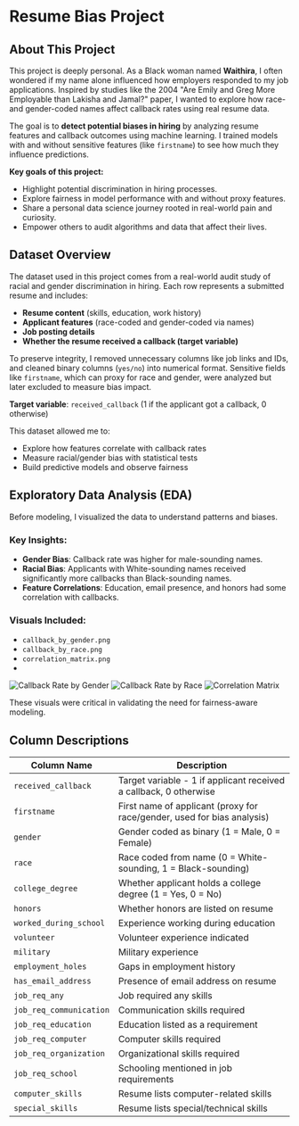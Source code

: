 # Resume Bias Project
## About This Project

This project is deeply personal. As a Black woman named **Waithira**, I often wondered if my name alone influenced how employers responded to my job applications. Inspired by studies like the 2004 "Are Emily and Greg More Employable than Lakisha and Jamal?" paper, I wanted to explore how race- and gender-coded names affect callback rates using real resume data.

The goal is to **detect potential biases in hiring** by analyzing resume features and callback outcomes using machine learning. I trained models with and without sensitive features (like `firstname`) to see how much they influence predictions.

**Key goals of this project:**
- Highlight potential discrimination in hiring processes.
- Explore fairness in model performance with and without proxy features.
- Share a personal data science journey rooted in real-world pain and curiosity.
- Empower others to audit algorithms and data that affect their lives.

## Dataset Overview

The dataset used in this project comes from a real-world audit study of racial and gender discrimination in hiring. Each row represents a submitted resume and includes:

- **Resume content** (skills, education, work history)
- **Applicant features** (race-coded and gender-coded via names)
- **Job posting details**
- **Whether the resume received a callback (target variable)**

To preserve integrity, I removed unnecessary columns like job links and IDs, and cleaned binary columns (`yes/no`) into numerical format. Sensitive fields like `firstname`, which can proxy for race and gender, were analyzed but later excluded to measure bias impact.

**Target variable**: `received_callback` (1 if the applicant got a callback, 0 otherwise)

This dataset allowed me to:
- Explore how features correlate with callback rates
- Measure racial/gender bias with statistical tests
- Build predictive models and observe fairness

## Exploratory Data Analysis (EDA)

Before modeling, I visualized the data to understand patterns and biases.

### Key Insights:
- **Gender Bias**: Callback rate was higher for male-sounding names.
- **Racial Bias**: Applicants with White-sounding names received significantly more callbacks than Black-sounding names.
- **Feature Correlations**: Education, email presence, and honors had some correlation with callbacks.

### Visuals Included:
-  `callback_by_gender.png`
-  `callback_by_race.png`
-  `correlation_matrix.png`
-  
![Callback Rate by Gender](visualizations/callback_by_gender.png)
![Callback Rate by Race](visualizations/callback_by_race.png)
![Correlation Matrix](visualizations/correlation_matrix.png)

These visuals were critical in validating the need for fairness-aware modeling.

## Column Descriptions

| Column Name              | Description                                                                 |
|--------------------------|-----------------------------------------------------------------------------|
| `received_callback`     | Target variable - 1 if applicant received a callback, 0 otherwise           |
| `firstname`             | First name of applicant (proxy for race/gender, used for bias analysis)    |
| `gender`                | Gender coded as binary (1 = Male, 0 = Female)                              |
| `race`                  | Race coded from name (0 = White-sounding, 1 = Black-sounding)               |
| `college_degree`        | Whether applicant holds a college degree (1 = Yes, 0 = No)                  |
| `honors`                | Whether honors are listed on resume                                         |
| `worked_during_school`  | Experience working during education                                         |
| `volunteer`             | Volunteer experience indicated                                              |
| `military`              | Military experience                                                         |
| `employment_holes`      | Gaps in employment history                                                  |
| `has_email_address`     | Presence of email address on resume                                         |
| `job_req_any`           | Job required any skills                                                     |
| `job_req_communication` | Communication skills required                                               |
| `job_req_education`     | Education listed as a requirement                                           |
| `job_req_computer`      | Computer skills required                                                    |
| `job_req_organization`  | Organizational skills required                                              |
| `job_req_school`        | Schooling mentioned in job requirements                                     |
| `computer_skills`       | Resume lists computer-related skills                                        |
| `special_skills`        | Resume lists special/technical skills                                       |

